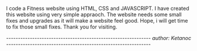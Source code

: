 I code a Fitness website using HTML, CSS and JAVASCRIPT. I have created this website using very simple appraoch. The website needs some small fixes and upgrades as it will make a website feel good.
Hope, i will get time to fix those small fixes. Thank you for visiting.








------------------------------*-------------------------------
 author: Ketanoc
------------------------------*-------------------------------
